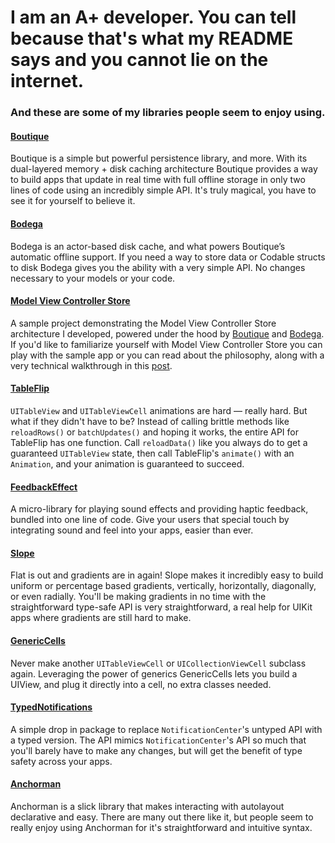 # I am an A+ developer. You can tell because that's what my README says and you cannot lie on the internet.

### And these are some of my libraries people seem to enjoy using.

#### [Boutique](https://github.com/mergesort/Boutique)
Boutique is a simple but powerful persistence library, and more. With its dual-layered memory + disk caching architecture Boutique provides a way to build apps that update in real time with full offline storage in only two lines of code using an incredibly simple API. It's truly magical, you have to see it for yourself to believe it.

#### [Bodega](https://github.com/mergesort/Bodega)
Bodega is an actor-based disk cache, and what powers Boutique’s automatic offline support. If you need a way to store data or Codable structs to disk Bodega gives you the ability with a very simple API. No changes necessary to your models or your code.

#### [Model View Controller Store](https://github.com/mergesort/MVCS)
A sample project demonstrating the Model View Controller Store architecture I developed, powered under the hood by [Boutique](https://github.com/mergesort/Boutique) and [Bodega](https://github.com/mergesort/Bodega). If you'd like to familiarize yourself with Model View Controller Store you can play with the sample app or you can read about the philosophy, along with a very technical walkthrough in this [post](https://build.ms/2022/06/22/model-view-controller-store/).

#### [TableFlip](https://github.com/mergesort/TableFlip)
`UITableView` and `UITableViewCell` animations are hard — really hard. But what if they didn't have to be? Instead of calling brittle methods like `reloadRows()` or `batchUpdates()` and hoping it works, the entire API for TableFlip has one function. Call `reloadData()` like you always do to get a guaranteed `UITableView` state, then call TableFlip's `animate()` with an `Animation`, and your animation is guaranteed to succeed.

#### [FeedbackEffect](https://github.com/mergesort/FeedbackEffect)
A micro-library for playing sound effects and providing haptic feedback, bundled into one line of code. Give your users that special touch by integrating sound and feel into your apps, easier than ever.

#### [Slope](https://github.com/mergesort/Slope)
Flat is out and gradients are in again! Slope makes it incredibly easy to build uniform or percentage based gradients, vertically, horizontally, diagonally, or even radially. You'll be making gradients in no time with the straightforward type-safe API is very straightforward, a real help for UIKit apps where gradients are still hard to make.

#### [GenericCells](https://github.com/mergesort/GenericCells)
Never make another `UITableViewCell` or `UICollectionViewCell` subclass again. Leveraging the power of generics GenericCells lets you build a UIView, and plug it directly into a cell, no extra classes needed.

#### [TypedNotifications](https://github.com/mergesort/TypedNotifications)
A simple drop in package to replace `NotificationCenter`'s untyped API with a typed version. The API mimics `NotificationCenter`'s API so much that you'll barely have to make any changes, but will get the benefit of type safety across your apps.

#### [Anchorman](https://github.com/mergesort/Anchorman)
Anchorman is a slick library that makes interacting with autolayout declarative and easy. There are many out there like it, but people seem to really enjoy using Anchorman for it's straightforward and intuitive syntax.
